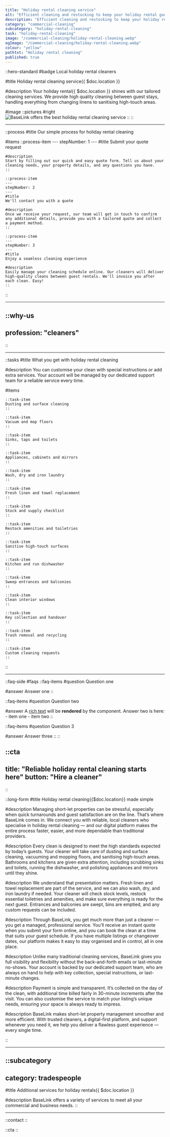 ```yaml
---
title: "Holiday rental cleaning service"
alt: "Efficient cleaning and restocking to keep your holiday rental guest-ready"
description: "Efficient cleaning and restocking to keep your holiday rental guest-ready"
category: "commercial-cleaning"
subcategory: "holiday-rental-cleaning"
task: "holiday-rental-cleaning"
image: "/commercial-cleaning/holiday-rental-cleaning.webp"
ogImage: "/commercial-cleaning/holiday-rental-cleaning.webp"
colour: "yellow"
pathtxt: "Holiday rental cleaning"
published: true
---
```


::hero-standard
#badge
Local holiday rental cleaners

#title
Holiday rental cleaning service{{ $doc.location }}

#description
Your holiday rental{{ $doc.location }} shines with our tailored cleaning services. We provide high quality cleaning between guest stays, handling everything from changing linens to sanitising high-touch areas.

#image
    ::pictures
    #right
    ![BaseLink offers the best holiday rental cleaning service](/commercial-cleaning/holiday-rental-cleaning.webp)
    ::
::

---

::process
#title
Our simple process for holiday rental cleaning

#items
    ::process-item
    ---
    stepNumber: 1
    ---
    #title
    Submit your quote request

    #description
    Start by filling out our quick and easy quote form. Tell us about your cleaning needs, your property details, and any questions you have.
    ::
    
    ::process-item
    ---
    stepNumber: 2
    ---
    #title
    We'll contact you with a quote

    #description
    Once we receive your request, our team will get in touch to confirm any additional details, provide you with a tailored quote and collect a payment method.
    ::

    ::process-item
    ---
    stepNumber: 3
    ---
    #title
    Enjoy a seamless cleaning experience

    #description
    Easily manage your cleaning schedule online. Our cleaners will deliver high-quality cleans between guest rentals. We'll invoice you after each clean. Easy!
    ::
::

---

::why-us
---
profession: "cleaners"
---
::

---

::tasks
#title
What you get with holiday rental cleaning

#description
You can customise your clean with special instructions or add extra services. Your account will be managed by our dedicated support team for a reliable service every time.

#items
    
    ::task-item
    Dusting and surface cleaning
    ::
    
    ::task-item
    Vacuum and mop floors
    ::
    
    ::task-item
    Sinks, taps and toilets
    ::
    
    ::task-item
    Appliances, cabinets and mirrors
    ::
    
    ::task-item
    Wash, dry and iron laundry
    ::
    
    ::task-item
    Fresh linen and towel replacement
    ::
    
    ::task-item
    Stock and supply checklist
    ::
    
    ::task-item
    Restock amenities and toiletries
    ::

    ::task-item
    Sanitise high-touch surfaces
    ::

    ::task-item
    Kitchen and run dishwasher
    ::

    ::task-item
    Sweep entrances and balconies
    ::

    ::task-item
    Clean interior windows
    ::

    ::task-item
    Key collection and handover
    ::

    ::task-item
    Trash removal and recycling
    ::

    ::task-item
    Custom cleaning requests
    ::
::

---

::faq-side
#faqs
  ::faq-items
  #question
  Question one

  #answer
  Answer one
  ::

  ::faq-items
  #question
  Question two

  #answer
  A [rich text](/services/commercial-cleaning) will be **rendered** by the component.
  Answer two is here:
    - item one
    - item two
  ::

  ::faq-items
  #question
  Question 3

  #answer
  Answer three
  ::
::

::cta
---
title: "Reliable holiday rental cleaning starts here"
button: "Hire a cleaner"
---
::

::long-form
#title
Holiday rental cleaning{{$doc.location}} made simple

#description
Managing short-let properties can be stressful, especially when quick turnarounds and guest satisfaction are on the line. That’s where BaseLink comes in. We connect you with reliable, local cleaners who specialise in holiday rental cleaning — and our digital platform makes the entire process faster, easier, and more dependable than traditional providers.

#description
Every clean is designed to meet the high standards expected by today’s guests. Your cleaner will take care of dusting and surface cleaning, vacuuming and mopping floors, and sanitising high-touch areas. Bathrooms and kitchens are given extra attention, including scrubbing sinks and toilets, running the dishwasher, and polishing appliances and mirrors until they shine.

#description
We understand that presentation matters. Fresh linen and towel replacement are part of the service, and we can also wash, dry, and iron laundry if needed. Your cleaner will check stock levels, restock essential toiletries and amenities, and make sure everything is ready for the next guest. Entrances and balconies are swept, bins are emptied, and any custom requests can be included.

#description
Through BaseLink, you get much more than just a cleaner — you get a managed, professional service. You’ll receive an instant quote when you submit your form online, and you can book the clean at a time that suits your guest schedule. If you have multiple listings or changeover dates, our platform makes it easy to stay organised and in control, all in one place.

#description
Unlike many traditional cleaning services, BaseLink gives you full visibility and flexibility without the back-and-forth emails or last-minute no-shows. Your account is backed by our dedicated support team, who are always on hand to help with key collection, special instructions, or last-minute changes.

#description
Payment is simple and transparent. It’s collected on the day of the clean, with additional time billed fairly in 30-minute increments after the visit. You can also customise the service to match your listing’s unique needs, ensuring your space is always ready to impress.

#description
BaseLink makes short-let property management smoother and more efficient. With trusted cleaners, a digital-first platform, and support whenever you need it, we help you deliver a flawless guest experience — every single time.

::

---

::subcategory
---
category: tradespeople
---
#title
Additional services for holiday rentals{{ $doc.location }}

#description
BaseLink offers a variety of services to meet all your commercial and business needs.
::

---

::contact
::

::cta
::